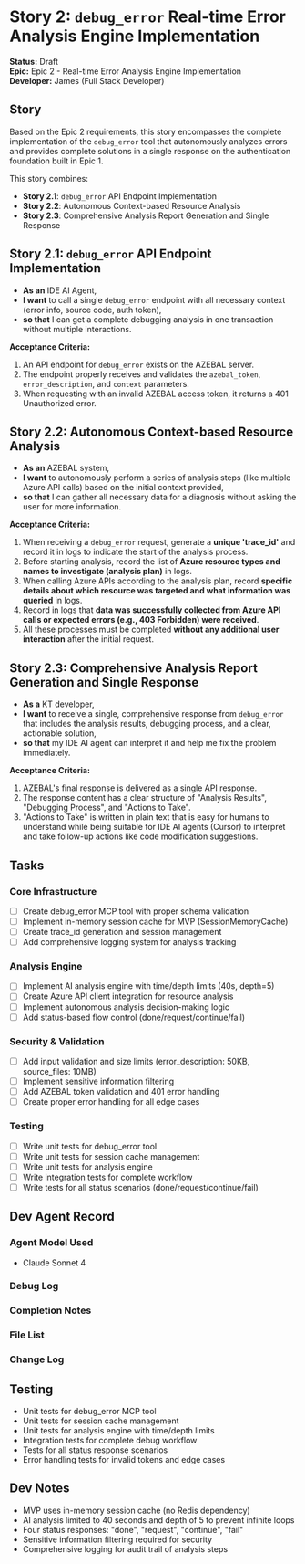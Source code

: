 # Story 2: `debug_error` Real-time Error Analysis Engine Implementation

**Status:** Draft  
**Epic:** Epic 2 - Real-time Error Analysis Engine Implementation  
**Developer:** James (Full Stack Developer)

## Story

Based on the Epic 2 requirements, this story encompasses the complete implementation of the `debug_error` tool that autonomously analyzes errors and provides complete solutions in a single response on the authentication foundation built in Epic 1.

This story combines:
- **Story 2.1**: `debug_error` API Endpoint Implementation
- **Story 2.2**: Autonomous Context-based Resource Analysis 
- **Story 2.3**: Comprehensive Analysis Report Generation and Single Response

## Story 2.1: `debug_error` API Endpoint Implementation
* **As an** IDE AI Agent,
* **I want** to call a single `debug_error` endpoint with all necessary context (error info, source code, auth token),
* **so that** I can get a complete debugging analysis in one transaction without multiple interactions.

**Acceptance Criteria:**
1. An API endpoint for `debug_error` exists on the AZEBAL server.
2. The endpoint properly receives and validates the `azebal_token`, `error_description`, and `context` parameters.
3. When requesting with an invalid AZEBAL access token, it returns a 401 Unauthorized error.

## Story 2.2: Autonomous Context-based Resource Analysis
* **As an** AZEBAL system,
* **I want** to autonomously perform a series of analysis steps (like multiple Azure API calls) based on the initial context provided,
* **so that** I can gather all necessary data for a diagnosis without asking the user for more information.

**Acceptance Criteria:**
1. When receiving a `debug_error` request, generate a **unique 'trace_id'** and record it in logs to indicate the start of the analysis process.
2. Before starting analysis, record the list of **Azure resource types and names to investigate (analysis plan)** in logs.
3. When calling Azure APIs according to the analysis plan, record **specific details about which resource was targeted and what information was queried** in logs.
4. Record in logs that **data was successfully collected from Azure API calls or expected errors (e.g., 403 Forbidden) were received**.
5. All these processes must be completed **without any additional user interaction** after the initial request.

## Story 2.3: Comprehensive Analysis Report Generation and Single Response
* **As a** KT developer,
* **I want** to receive a single, comprehensive response from `debug_error` that includes the analysis results, debugging process, and a clear, actionable solution,
* **so that** my IDE AI agent can interpret it and help me fix the problem immediately.

**Acceptance Criteria:**
1. AZEBAL's final response is delivered as a single API response.
2. The response content has a clear structure of "Analysis Results", "Debugging Process", and "Actions to Take".
3. "Actions to Take" is written in plain text that is easy for humans to understand while being suitable for IDE AI agents (Cursor) to interpret and take follow-up actions like code modification suggestions.

## Tasks

### Core Infrastructure
- [ ] Create debug_error MCP tool with proper schema validation
- [ ] Implement in-memory session cache for MVP (SessionMemoryCache)
- [ ] Create trace_id generation and session management
- [ ] Add comprehensive logging system for analysis tracking

### Analysis Engine
- [ ] Implement AI analysis engine with time/depth limits (40s, depth=5)
- [ ] Create Azure API client integration for resource analysis
- [ ] Implement autonomous analysis decision-making logic
- [ ] Add status-based flow control (done/request/continue/fail)

### Security & Validation
- [ ] Add input validation and size limits (error_description: 50KB, source_files: 10MB)
- [ ] Implement sensitive information filtering
- [ ] Add AZEBAL token validation and 401 error handling
- [ ] Create proper error handling for all edge cases

### Testing
- [ ] Write unit tests for debug_error tool
- [ ] Write unit tests for session cache management
- [ ] Write unit tests for analysis engine
- [ ] Write integration tests for complete workflow
- [ ] Write tests for all status scenarios (done/request/continue/fail)

## Dev Agent Record

### Agent Model Used
- Claude Sonnet 4

### Debug Log

### Completion Notes

### File List

### Change Log

## Testing
- Unit tests for debug_error MCP tool
- Unit tests for session cache management
- Unit tests for analysis engine with time/depth limits
- Integration tests for complete debug workflow
- Tests for all status response scenarios
- Error handling tests for invalid tokens and edge cases

## Dev Notes
- MVP uses in-memory session cache (no Redis dependency)
- AI analysis limited to 40 seconds and depth of 5 to prevent infinite loops
- Four status responses: "done", "request", "continue", "fail"
- Sensitive information filtering required for security
- Comprehensive logging for audit trail of analysis steps
